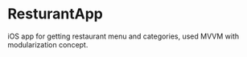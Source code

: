 # ResturantApp
iOS app for getting restaurant menu and categories, used MVVM with modularization concept.
